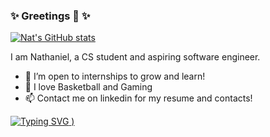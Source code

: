 ### ✨ Greetings 👋 ✨
[![Nat's GitHub stats](https://github-readme-stats.vercel.app/api?username=natisaver&show_icons=true&theme=dracula)](https://github.com/anuraghazra/github-readme-stats)

I am Nathaniel, a CS student and aspiring software engineer.

- 🌱 I’m open to internships to grow and learn!
- 🏀 I love Basketball and Gaming
- 📫 Contact me on linkedin for my resume and contacts!

[![Typing SVG](https://readme-typing-svg.herokuapp.com?font=calibri&color=F70F85&lines=Have+an+awesome+day+%3A) )](https://git.io/typing-svg)
